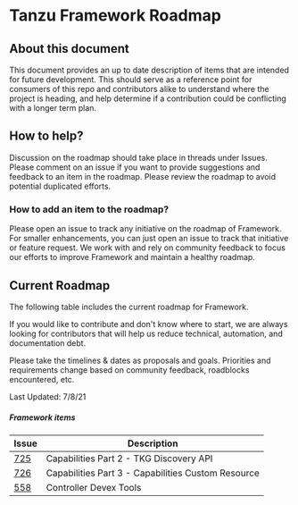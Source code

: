 # Tanzu Framework Roadmap

## About this document
This document provides an up to date description of items that are intended for future development. This should serve as a reference point for consumers of this repo and contributors alike to understand where the project is heading, and help determine if a contribution could be conflicting with a longer term plan.

## How to help?
Discussion on the roadmap should take place in threads under Issues. Please comment on an issue if you want to provide suggestions and feedback to an item in the roadmap. Please review the roadmap to avoid potential duplicated efforts.

### How to add an item to the roadmap?
Please open an issue to track any initiative on the roadmap of Framework. For smaller enhancements, you can just open an issue to track that initiative or feature request. We work with and rely on community feedback to focus our efforts to improve Framework and maintain a healthy roadmap.

## Current Roadmap
The following table includes the current roadmap for Framework.

If you would like to contribute and don't know where to start, we are always looking for contributors that will help us reduce technical, automation, and documentation debt.

Please take the timelines & dates as proposals and goals. Priorities and requirements change based on community feedback, roadblocks encountered, etc.

Last Updated: 7/8/21

##### Framework items

|Issue|Description|
|---|---|
|[725](https://github.com/vmware-tanzu/tanzu-framework/issues/725)|Capabilities Part 2 - TKG Discovery API|
|[726](https://github.com/vmware-tanzu/tanzu-framework/issues/725)|Capabilities Part 3 - Capabilities Custom Resource|
|[558](https://github.com/vmware-tanzu/tanzu-framework/issues/558)|Controller Devex Tools|
